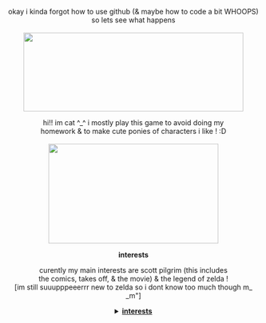 <html>
<body style="text-align:center;">

<!-- html nerds how do i make the text center aligned again... -->

<p align="center">
  okay i kinda forgot how to use github (& maybe how to code a bit WHOOPS) so lets see what happens
  <br><br>
  <img src="https://file.garden/ZFwqlyhvAk-Bo3Zk/dawn-majora.gif" width=440 height=158>
</p>

<p align="center">
  hi!! im cat ^_^ i mostly play this game to avoid doing my
  <br>homework & to make cute ponies of characters i like ! :D
  <br><br>
  <img src="https://i.pinimg.com/originals/ed/69/74/ed69746096714a8e1b37e5b1f935228d.gif" width=340 height=200>
</p>

<p align="center">
  <b>interests</b>
</p>
<p align="center">
  curently my main interests are scott pilgrim (this includes
  <br>the comics, takes off, & the movie) & the legend of zelda !
  <br>[im still suuupppeeerrr new to zelda so i dont know too much though m_ _m"]
</p>

<details align="center">
  <summary><u><b>interests</b></u></summary>
    <p align="center">
      curently my main interests are scott pilgrim (this includes
      <br>the comics, takes off, & the movie) & the legend of zelda !
      <br>[im still suuupppeeerrr new to zelda so i dont know too much though m_ _m"]
    </p>
</details>

</html>
